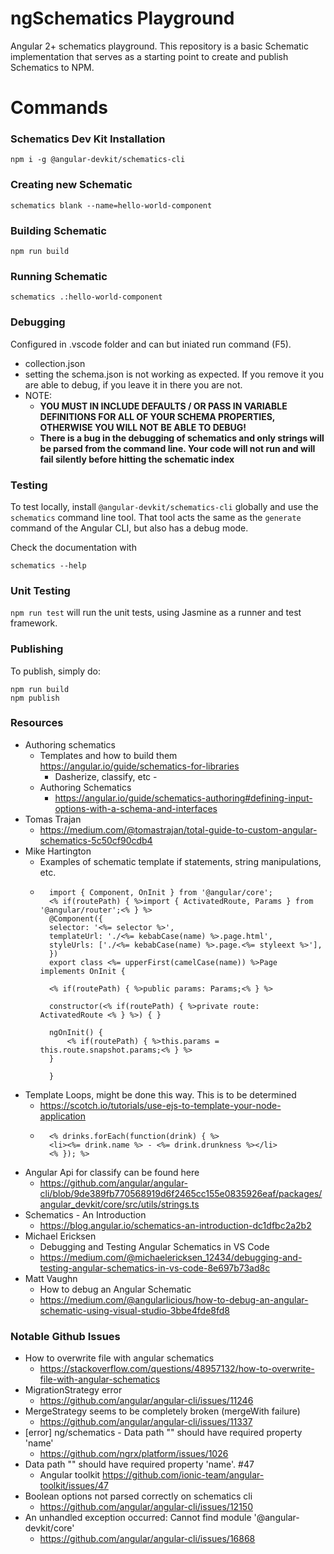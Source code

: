 # ngSchematics Playground
Angular 2+ schematics playground. This repository is a basic Schematic implementation that serves as a starting point to create and publish Schematics to NPM.

# Commands

### Schematics Dev Kit Installation
```console
npm i -g @angular-devkit/schematics-cli
```

### Creating new Schematic

```console
schematics blank --name=hello-world-component
```

### Building Schematic

```console
npm run build
```

### Running Schematic

```console
schematics .:hello-world-component
```

### Debugging

Configured in .vscode folder and can but iniated run command (F5).

- collection.json
- setting the schema.json is not working as expected. If you remove it you are able to debug, if you leave it in there you are not.
- NOTE: 
    - **YOU MUST IN INCLUDE DEFAULTS / OR PASS IN VARIABLE DEFINITIONS FOR ALL OF YOUR SCHEMA PROPERTIES, OTHERWISE YOU WILL NOT BE ABLE TO DEBUG!**
    - **There is a bug in the debugging of schematics and only strings will be parsed from the command line. Your code will not run and will fail silently before hitting the schematic index**

### Testing
To test locally, install `@angular-devkit/schematics-cli` globally and use the `schematics` command line tool. That tool acts the same as the `generate` command of the Angular CLI, but also has a debug mode.

Check the documentation with
```console
schematics --help
```

### Unit Testing
`npm run test` will run the unit tests, using Jasmine as a runner and test framework.

### Publishing

To publish, simply do:

```console
npm run build
npm publish
```

### Resources
- Authoring schematics
    - Templates and how to build them https://angular.io/guide/schematics-for-libraries
        - Dasherize, classify, etc - 
    - Authoring Schematics
        - https://angular.io/guide/schematics-authoring#defining-input-options-with-a-schema-and-interfaces
- Tomas Trajan
    - https://medium.com/@tomastrajan/total-guide-to-custom-angular-schematics-5c50cf90cdb4
- Mike Hartington
    - Examples of schematic template if statements, string manipulations, etc.
    - ```
        import { Component, OnInit } from '@angular/core';
        <% if(routePath) { %>import { ActivatedRoute, Params } from '@angular/router';<% } %>
        @Component({
        selector: '<%= selector %>',
        templateUrl: './<%= kebabCase(name) %>.page.html',
        styleUrls: ['./<%= kebabCase(name) %>.page.<%= styleext %>'],
        })
        export class <%= upperFirst(camelCase(name)) %>Page implements OnInit {

        <% if(routePath) { %>public params: Params;<% } %>

        constructor(<% if(routePath) { %>private route: ActivatedRoute <% } %>) { }

        ngOnInit() {
            <% if(routePath) { %>this.params = this.route.snapshot.params;<% } %>
        }

        }
      ```
- Template Loops, might be done this way. This is to be determined
    - https://scotch.io/tutorials/use-ejs-to-template-your-node-application
    - ```
        <% drinks.forEach(function(drink) { %>
        <li><%= drink.name %> - <%= drink.drunkness %></li>
        <% }); %>
      ```
- Angular Api for classify can be found here
    - https://github.com/angular/angular-cli/blob/9de389fb770568919d6f2465cc155e0835926eaf/packages/angular_devkit/core/src/utils/strings.ts
- Schematics - An Introduction
    - https://blog.angular.io/schematics-an-introduction-dc1dfbc2a2b2
- Michael Ericksen
    - Debugging and Testing Angular Schematics in VS Code
    - https://medium.com/@michaelericksen_12434/debugging-and-testing-angular-schematics-in-vs-code-8e697b73ad8c
- Matt Vaughn
    - How to debug an Angular Schematic
    - https://medium.com/@angularlicious/how-to-debug-an-angular-schematic-using-visual-studio-3bbe4fde8fd8


### Notable Github Issues

- How to overwrite file with angular schematics
    - https://stackoverflow.com/questions/48957132/how-to-overwrite-file-with-angular-schematics
- MigrationStrategy error
    - https://github.com/angular/angular-cli/issues/11246
- MergeStrategy seems to be completely broken (mergeWith failure)
    - https://github.com/angular/angular-cli/issues/11337
- [error] ng/schematics - Data path "" should have required property 'name'
    - https://github.com/ngrx/platform/issues/1026
- Data path "" should have required property 'name'. #47
    - Angular toolkit https://github.com/ionic-team/angular-toolkit/issues/47
- Boolean options not parsed correctly on schematics cli
    - https://github.com/angular/angular-cli/issues/12150
- An unhandled exception occurred: Cannot find module '@angular-devkit/core'
    - https://github.com/angular/angular-cli/issues/16868


